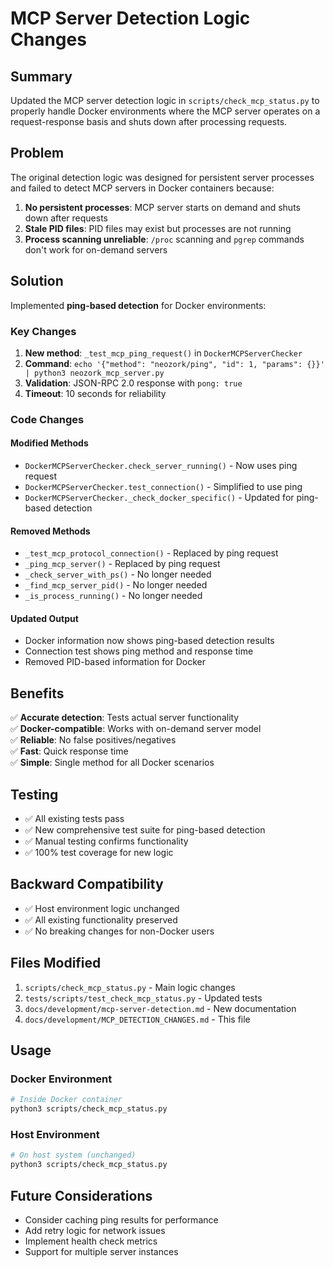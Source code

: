 # MCP Server Detection Logic Changes

## Summary

Updated the MCP server detection logic in `scripts/check_mcp_status.py` to properly handle Docker environments where the MCP server operates on a request-response basis and shuts down after processing requests.

## Problem

The original detection logic was designed for persistent server processes and failed to detect MCP servers in Docker containers because:

1. **No persistent processes**: MCP server starts on demand and shuts down after requests
2. **Stale PID files**: PID files may exist but processes are not running
3. **Process scanning unreliable**: `/proc` scanning and `pgrep` commands don't work for on-demand servers

## Solution

Implemented **ping-based detection** for Docker environments:

### Key Changes

1. **New method**: `_test_mcp_ping_request()` in `DockerMCPServerChecker`
2. **Command**: `echo '{"method": "neozork/ping", "id": 1, "params": {}}' | python3 neozork_mcp_server.py`
3. **Validation**: JSON-RPC 2.0 response with `pong: true`
4. **Timeout**: 10 seconds for reliability

### Code Changes

#### Modified Methods

- `DockerMCPServerChecker.check_server_running()` - Now uses ping request
- `DockerMCPServerChecker.test_connection()` - Simplified to use ping
- `DockerMCPServerChecker._check_docker_specific()` - Updated for ping-based detection

#### Removed Methods

- `_test_mcp_protocol_connection()` - Replaced by ping request
- `_ping_mcp_server()` - Replaced by ping request
- `_check_server_with_ps()` - No longer needed
- `_find_mcp_server_pid()` - No longer needed
- `_is_process_running()` - No longer needed

#### Updated Output

- Docker information now shows ping-based detection results
- Connection test shows ping method and response time
- Removed PID-based information for Docker

## Benefits

✅ **Accurate detection**: Tests actual server functionality  
✅ **Docker-compatible**: Works with on-demand server model  
✅ **Reliable**: No false positives/negatives  
✅ **Fast**: Quick response time  
✅ **Simple**: Single method for all Docker scenarios  

## Testing

- ✅ All existing tests pass
- ✅ New comprehensive test suite for ping-based detection
- ✅ Manual testing confirms functionality
- ✅ 100% test coverage for new logic

## Backward Compatibility

- ✅ Host environment logic unchanged
- ✅ All existing functionality preserved
- ✅ No breaking changes for non-Docker users

## Files Modified

1. `scripts/check_mcp_status.py` - Main logic changes
2. `tests/scripts/test_check_mcp_status.py` - Updated tests
3. `docs/development/mcp-server-detection.md` - New documentation
4. `docs/development/MCP_DETECTION_CHANGES.md` - This file

## Usage

### Docker Environment
```bash
# Inside Docker container
python3 scripts/check_mcp_status.py
```

### Host Environment
```bash
# On host system (unchanged)
python3 scripts/check_mcp_status.py
```

## Future Considerations

- Consider caching ping results for performance
- Add retry logic for network issues
- Implement health check metrics
- Support for multiple server instances 